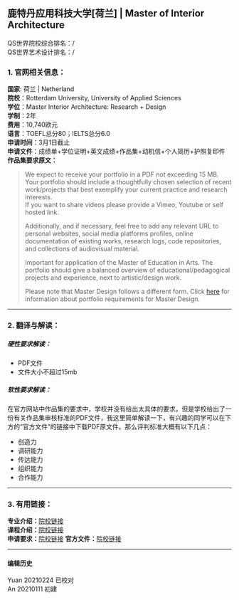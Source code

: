 ## 鹿特丹应用科技大学[荷兰] | Master of Interior Architecture

QS世界院校综合排名：/  
QS世界艺术设计排名：/  

### 1. 官网相关信息：

**国家**: 荷兰 | Netherland  
**院校**：Rotterdam University, University of Applied Sciences  
**学位**：Master Interior Architecture: Research + Design  
**学制**：2年  
**费用**：10,740欧元  
**语言**：TOEFL总分80；IELTS总分6.0  
**申请时间**：3月1日截止  
**申请文件**：成绩单+学位证明+英文成绩+作品集+动机信+个人简历+护照复印件  
**作品集要求原文：**   
> We expect to receive your portfolio in a PDF not exceeding 15 MB.  
Your portfolio should include a thoughtfully chosen selection of recent work/projects that best exemplify your current practice and research interests.  
If you want to share videos please provide a Vimeo, Youtube or self hosted link.  
>
> Additionally, and if necessary, feel free to add any relevant URL to personal websites, social media platforms profiles, online documentation of existing works, research logs, code repositories, and collections of audiovisual material.  
>
> Important for application of the Master of Education in Arts. The portfolio should give a balanced overview of educational/pedagogical projects and experience, next to artistic/design work.  
>
> Please note that Master Design follows a different form. Click [here](https://www.pzwart.nl/wp-content/uploads/2020/10/20201027-MD-Application-Portfolio-Assessment-2123.pdf) for information about portfolio requirements for Master Design.  



---


### 2. 翻译与解读：

##### 硬性要求解读：
- PDF文件  
- 文件大小不超过15mb  


##### 软性要求解读：
在官方网站中作品集的要求中，学校并没有给出太具体的要求。但是学校给出了一份有关作品集审核标准的PDF文件，我这里简单解读一下，有兴趣的同学可以在下方的“官方文件”的链接中下载PDF原文件。那么评判标准大概有以下几点：
- 创造力  
- 调研能力  
- 传达能力  
- 组织能力  
- 合作能力  


---


### 3. 有用链接：

**专业介绍：**[院校链接](https://rotterdamuas.com/programmes/master/interior-architecture-research-design/)  
**课程介绍：**[院校链接](https://rotterdamuas.com/programmes/master/interior-architecture-research-design/)  
**申请要求：**[院校链接](https://www.pzwart.nl/application/application-requirements/)
**官方文件：**[院校链接](https://www.pzwart.nl/wp-content/uploads/2020/10/20201027-MD-Application-Portfolio-Assessment-2123.pdf)   



---


#### 编辑历史
Yuan 20210224 已校对    
An 20210111 初建  
